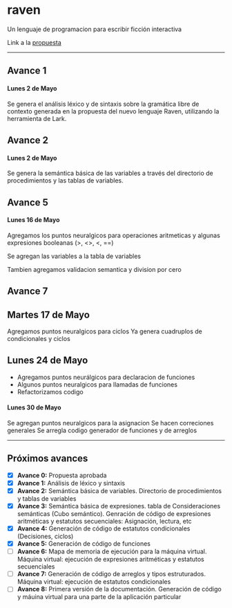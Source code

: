 # raven

Un lenguaje de programacion para escribir ficción interactiva

Link a la [propuesta](https://docs.google.com/document/d/1PtagpOnKwr7J5G9_Y12FzRvn-EZwffHPhILCqVtUy80/edit?usp=sharing)

---

## Avance 1

#### Lunes 2 de Mayo

Se genera el análisis léxico y de sintaxis sobre la gramática libre de contexto generada en la propuesta del nuevo lenguaje Raven, utilizando la herramienta de Lark.

## Avance 2

#### Lunes 2 de Mayo

Se genera la semántica básica de las variables a través del directorio de procedimientos y las tablas de variables.

## Avance 5

#### Lunes 16 de Mayo

Agregamos los puntos neuralgicos para operaciones aritmeticas y algunas expresiones booleanas (>, <>, <, ==)

Se agregan las variables a la tabla de variables

Tambien agregamos validacion semantica y division por cero

## Avance 7

## Martes 17 de Mayo

Agregamos puntos neuralgicos para ciclos
Ya genera cuadruplos de condicionales y ciclos

## Lunes 24 de Mayo

- Agregamos puntos neurálgicos para declaracion de funciones
- Algunos puntos neuralgicos para llamadas de funciones
- Refactorizamos codigo

#### Lunes 30 de Mayo

Se agregan puntos neuralgicos para la asignacion
Se hacen correciones generales
Se arregla codigo generador de funciones y de arreglos

---

## Próximos avances

- [x] **Avance 0:** Propuesta aprobada
- [x] **Avance 1:** Análisis de léxico y sintaxis
- [x] **Avance 2:** Semántica básica de variables. Directorio de procedimientos y tablas de variables
- [x] **Avance 3:** Semántica básica de expresiones. tabla de Consideraciones semánticas (Cubo semántico). Genración de código de expresiones aritméticas y estatutos secuenciales: Asignación, lectura, etc
- [x] **Avance 4:** Generación de código de estatutos condicionales (Decisiones, ciclos)
- [x] **Avance 5:** Generación de código de funciones
- [ ] **Avance 6:** Mapa de memoria de ejecución para la máquina virtual. Máquina virtual: ejecución de expresiones aritméticas y estatutos secuenciales
- [ ] **Avance 7:** Generación de código de arreglos y tipos estruturados. Máquina virtual: ejecución de estatutos condicionales
- [ ] **Avance 8:** Primera versión de la documentación. Generación de código y máuina virtual para una parte de la aplicación particular
